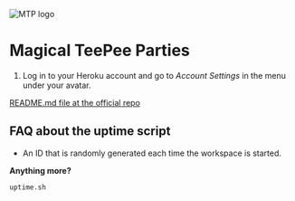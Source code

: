 ![MTP logo](https://lh3.googleusercontent.com/pw/AJFCJaWpEdbcTvo5v-yvBWJEXHG-zWzH8mVsn8HppyR9T7QYm9keK6uwV58rzUaNyrog8iuh8xqSvex-vj1tQRSAE88Gq0hkHBr9IJEfNia6WsFaAbYgpCHVLxjxhrizVmqAyd_80FkRt0eGl93Q0mzpq__CPA=w125-h125-s-no?authuser=0)

# Magical TeePee Parties















1. Log in to your Heroku account and go to *Account Settings* in the menu under your avatar.

<a href="https://github.com/Eventyret/vscode-bcdn" target="_blank">README.md file at the official repo</a> 

## FAQ about the uptime script

- An ID that is randomly generated each time the workspace is started.

**Anything more?**

`uptime.sh`
